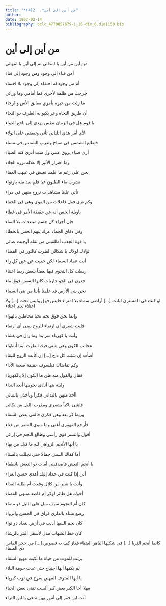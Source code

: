 ```yaml
---
title: "*من أين إلى أين*.  2(4)"
author: 
date: 1907-02-14
bibliography: oclc_4770057679-i_16-div_6.d1e1150.bib
---
```




#  من أين إلى أين 


 من أين من أين يا ابتدائي   ثم إلى أين يا انتهائي  

 أمن فناء إلى وجود   ومن وجود إلى فناء  

 أم من وجود له اختفاء   إلى وجود بلا اختفاء  

 خرجت من ظلمة لأخرى   فما أمامي وما ورائي  

 ما زلت من حيرة بأمري   معانق الأس والرجاء   

 أن طريق النجاة وعر   يكبو به الطرف ذو النجاء  

 يا قوم هل في الزمان نطس   يهدي إلى ناجع الدواء  

 لأي أمر هذي الليالي   تأتي وتمضي على الولاء  

 فتطلع الشمس في صباح   وتغرب الشمس في مساء  

 أرى ضياء يروق عيني   ول  ست  أدري كنه الضياء  

 وما اهتزاز الأثير إلا   علالة نزره الجلاء  

 نحن على رغم ما علمنا   نعيش في غيهب العماء  

 نشرب ماء الظنون عبا   فلم نعد منه بارتواء  

 تأتي علينا مشاهدات   نروح منهن في مراء  

 وكم نرى فعل فاعلات   من القوى وهي في الخفاء  

 ياويلة الحس أنه عن   حقيقة الأمر في غطاء  

 فإن أجزاء كل جسم   مبتعدات بلا التقاء  

 وفي دقاق الجماد عرك   يتهم الحس بالخطاء  

 يا قوة الجذب أطلقيني   من ثقله أوجبت عنائي  

 لولاك لولاك يا شكالي   لطرت كالنور في الفضاء  

 أنت عماد السماء لكن   خفيت عن عين كل راء  

 ربطت كل النجوم فيها   بعضاً ببعض ربط اعتناء  

 فدرن في الجو جاريات   كانها السفن فوق ماء  

 نحن بني الأرض قد علمنا   بأننا من بني السماء  

 لو كنت في المشتري لبانت  [...]  أراضي سماء بلا امتراء   فليس فوق وليس تحت  [...]  ولا اعتلاء لذي اعتلاء 

 وإنما نحن فوق نجم   نحيا محاطين بالهواء  

 فليت شعري أي ارتقاء   للروح يبقى أي ارتقاء  

 وأنت يا كهرباء سر   يدا وما زال في غشاء  

 عجائب الكون وهي شتى   فيك انطوت أيما أنطواء  

 أضأت إن شئت كل داج   [...]  إن كأنت الروح للبقاء   

 وكم تقاضاك فيلسوف   حقيقة صعبة الأداء  

 فقال والقول منه ظن   ما الكون إلا بالكهرباء  

 وليلة بتها أنادي   نجومها أبعد النداء  

 أأخذ منهن بالتداني   فكراً ويأخذن بالتنائي  

 فإنثنى باكياً بشعري   ويطرب الليل من بكائي  

 وربما كر بعد وهن   فكري فألفى بعض الشفاء  

 فأرجع القهقرى أغني   وما سوى الشعر من غناء  

 أقول والنسر فوق رأسي   وطالع النجم في إزائي  

 يا أيها الأنجم الزواهي   لله ما فيك من بهاء  

 أما كفاك السنى جمالا   حتى تجللت بالسناء  

 يا أنجم النعش فاصدقيني   أمات ذو النعش بانطفاء  

 أني إذا كنت في حداد   إليك أهدي حسن العزاء  

 وأنت يا نسر من كلال   وقعت أم طلبة الغذاء  

 أخوك هل طائر لوكر   أم قاصد منتهى الفضاء  

 كان أم النجوم سيف   سل على الليل ذو مضاء  

 رصع متناه بالداري   فراق في الحسن والرواء  

 كان نجم السها أديب   في أرض بغداد ذو ثواء  

 كان خط الشهاب مدل   لأسفل البئر بالرشاء  

 كانما أنجم الثريا  [...]  في شكلها الباهر الضياء   قفاز كف به فصوص  [...]  من حجر الماس ذي الصفاء 

 برئت للموت من حياة   ما نكبت مهيع الشقاء  

 لم يكفها أنها اجتياح   حتى غدت حومة البلاء  

 يا أيها المترف المهنى   يمرح في ثوب كبرياء  

 مهلا أخا الكبر بعض كبر   ألست تقنى بعض الحياء  

 أنت ابن فقر إلى أمور   بهن تدعى يا ابن الثراء   
